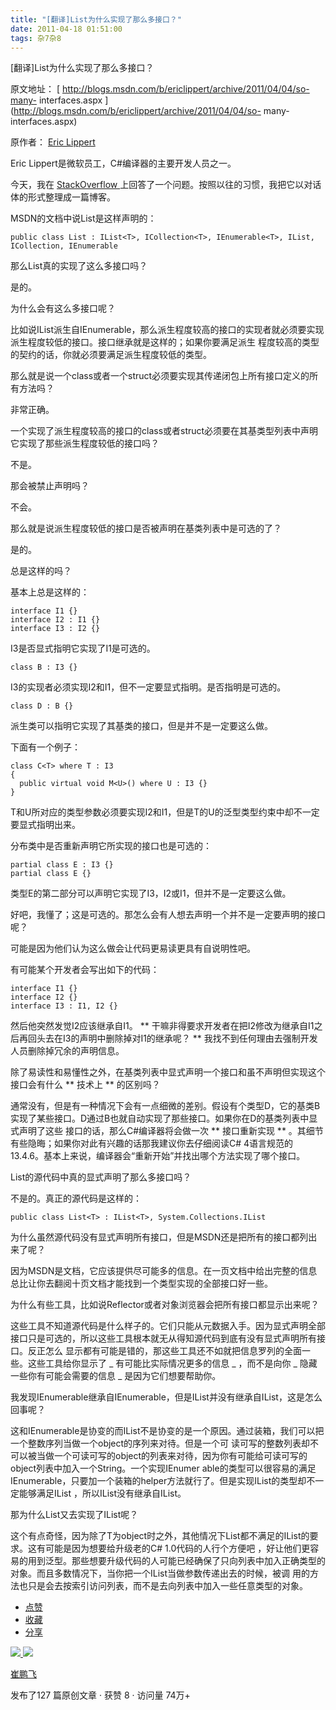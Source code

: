 ```yaml
---
title: "[翻译]List为什么实现了那么多接口？"
date: 2011-04-18 01:51:00
tags: 杂7杂8
---
```

[翻译]List<T>为什么实现了那么多接口？

原文地址： [ http://blogs.msdn.com/b/ericlippert/archive/2011/04/04/so-many-
interfaces.aspx ](http://blogs.msdn.com/b/ericlippert/archive/2011/04/04/so-
many-interfaces.aspx)

原作者： [ Eric Lippert
](http://blogs.msdn.com/EricLippert/ProfileUrlRedirect.ashx)

Eric Lippert是微软员工，C#编译器的主要开发人员之一。

今天，我在 [ StackOverflow ](http://stackoverflow.com/questions/4817369/)
上回答了一个问题。按照以往的习惯，我把它以对话体的形式整理成一篇博客。

MSDN的文档中说List<T>是这样声明的：



    public class List : IList<T>, ICollection<T>, IEnumerable<T>, IList, ICollection, IEnumerable

那么List真的实现了这么多接口吗？

是的。

为什么会有这么多接口呢？

比如说IList<T>派生自IEnumerable<T>，那么派生程度较高的接口的实现者就必须要实现派生程度较低的接口。接口继承就是这样的；如果你要满足派生
程度较高的类型的契约的话，你就必须要满足派生程度较低的类型。

那么就是说一个class或者一个struct必须要实现其传递闭包上所有接口定义的所有方法吗？

非常正确。

一个实现了派生程度较高的接口的class或者struct必须要在其基类型列表中声明它实现了那些派生程度较低的接口吗？

不是。

那会被禁止声明吗？

不会。

那么就是说派生程度较低的接口是否被声明在基类列表中是可选的了？

是的。

总是这样的吗？

基本上总是这样的：



    interface I1 {}
    interface I2 : I1 {}
    interface I3 : I2 {}

I3是否显式指明它实现了I1是可选的。



    class B : I3 {}

I3的实现者必须实现I2和I1，但不一定要显式指明。是否指明是可选的。



    class D : B {}

派生类可以指明它实现了其基类的接口，但是并不是一定要这么做。

下面有一个例子：



    class C<T> where T : I3
    {
      public virtual void M<U>() where U : I3 {}
    }

T和U所对应的类型参数必须要实现I2和I1，但是T的U的泛型类型约束中却不一定要显式指明出来。

分布类中是否重新声明它所实现的接口也是可选的：



    partial class E : I3 {}
    partial class E {}

类型E的第二部分可以声明它实现了I3，I2或I1，但并不是一定要这么做。

好吧，我懂了；这是可选的。那怎么会有人想去声明一个并不是一定要声明的接口呢？

可能是因为他们认为这么做会让代码更易读更具有自说明性吧。

有可能某个开发者会写出如下的代码：



    interface I1 {}
    interface I2 {}
    interface I3 : I1, I2 {}

然后他突然发觉I2应该继承自I1。 ** 干嘛非得要求开发者在把I2修改为继承自I1之后再回头去在I3的声明中删除掉对I1的继承呢？ **
我找不到任何理由去强制开发人员删除掉冗余的声明信息。

除了易读性和易懂性之外，在基类列表中显式声明一个接口和虽不声明但实现这个接口会有什么 ** 技术上 ** 的区别吗？

通常没有，但是有一种情况下会有一点细微的差别。假设有个类型D，它的基类B实现了某些接口。D通过B也就自动实现了那些接口。如果你在D的基类列表中显式声明了这些
接口的话，那么C#编译器将会做一次 ** 接口重新实现 ** 。其细节有些隐晦；如果你对此有兴趣的话那我建议你去仔细阅读C#
4语言规范的13.4.6。基本上来说，编译器会“重新开始”并找出哪个方法实现了哪个接口。

List<T>的源代码中真的显式声明了那么多接口吗？

不是的。真正的源代码是这样的：



    public class List<T> : IList<T>, System.Collections.IList

为什么虽然源代码没有显式声明所有接口，但是MSDN还是把所有的接口都列出来了呢？

因为MSDN是文档，它应该提供尽可能多的信息。在一页文档中给出完整的信息总比让你去翻阅十页文档才能找到一个类型实现的全部接口好一些。

为什么有些工具，比如说Reflector或者对象浏览器会把所有接口都显示出来呢？

这些工具不知道源代码是什么样子的。它们只能从元数据入手。因为显式声明全部接口只是可选的，所以这些工具根本就无从得知源代码到底有没有显式声明所有接口。反正怎么
显示都有可能是错的，那这些工具还不如就把信息罗列的全面一些。这些工具给你显示了 _ 有可能比实际情况更多的信息 _ ，而不是向你 _
隐藏一些你有可能会需要的信息 _ 是因为它们想要帮助你。

我发现IEnumerable<T>继承自IEnumerable，但是IList<T>并没有继承自IList，这是怎么回事呢？

这和IEnumerable<T>是协变的而IList<T>不是协变的是一个原因。通过装箱，我们可以把一个整数序列当做一个object的序列来对待。但是一个可
读可写的整数列表却不可以被当做一个可读可写的object的列表来对待，因为你有可能给可读可写的object列表中加入一个String。一个实现IEnumer
able<T>的类型可以很容易的满足IEnumerable，只要加一个装箱的helper方法就行了。但是实现IList<T>的类型却不一定能够满足IList
，所以IList没有继承自IList。

那为什么List<T>又去实现了IList呢？

这个有点奇怪，因为除了T为object时之外，其他情况下List<T>都不满足的IList的要求。这有可能是因为想要给升级老的C# 1.0代码的人行个方便吧
，好让他们更容易的用到泛型。那些想要升级代码的人可能已经确保了只向列表中加入正确类型的对象。而且多数情况下，当你把一个IList当做参数传递出去的时候，被调
用的方法也只是会去按索引访问列表，而不是去向列表中加入一些任意类型的对象。

  * [ 点赞  ](javascript:;)
  * [ 收藏  ](javascript:;)
  * [ 分享 ](javascript:;)

[ ![](https://profile.csdnimg.cn/5/2/5/3_cuipengfei1)
![](https://g.csdnimg.cn/static/user-reg-year/1x/11.png)
](https://blog.csdn.net/cuipengfei1)

[ 崔鹏飞 ](https://blog.csdn.net/cuipengfei1)

发布了127 篇原创文章  ·  获赞 8  ·  访问量 74万+
